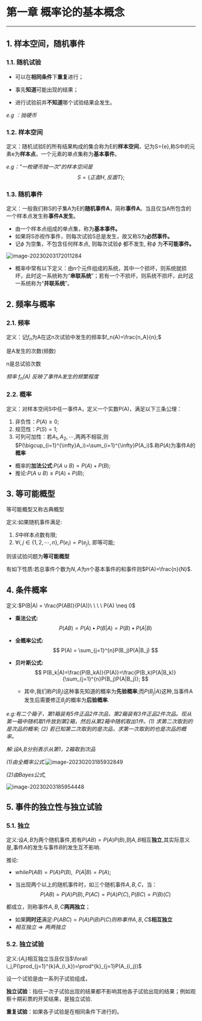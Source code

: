 # 第一章 概率论的基本概念  

---

## 1. 样本空间，随机事件  

### 1.1. 随机试验  

- 可以在**相同条件**下**重复**进行；  

- 事先**知道**可能出现的结果；  

- 进行试验前并**不知道**哪个试验结果会发生。

*e.g ：抛硬币*  

### 1.2. 样本空间  

定义：随机试验E的所有结果构成的集合称为E的**样本空间**，记为S={e},称S中的元素e为**样本点**，一个元素的单点集称为**基本事件**。

*e.g："一枚硬币抛一次"的样本空间是*
$$
S = \{正面H,反面T\};
$$

### 1.3. 随机事件

定义：一般我们称S的子集A为E的**随机事件A**，简称**事件A**。当且仅当A所包含的一个样本点发生称**事件A发生**。

- 由一个样本点组成的单点集，称为**基本事件。**
- 如果将S亦视作事件，则每次试验S总是发生，故又称S为**必然事件。**
- 记*ϕ* 为空集，不包含任何样本点, 则每次试验*ϕ* 都不发生, 称*ϕ* 为**不可能事件。**

![image-20230203172011284](C:\Users\huangshengy\AppData\Roaming\Typora\typora-user-images\image-20230203172011284.png)

- 概率中常有以下定义：由n个元件组成的系统，其中一个损坏，则系统就损坏，此时这一系统称为“**串联系统**”；若有一个不损坏，则系统不损坏，此时这一系统称为“**并联系统**”。 

## 2. 频率与概率

### 2.1. 频率

定义：记$f_n$为A在这n次试验中发生的频率$f_n(A)=\frac{n_A}{n};$

是A发生的次数(频数)

n是总试验次数

*频率 $f_n(A)$ 反映了事件A发生的频繁程度*

### 2.2. 概率

定义：对样本空间S中任一事件A，定义一个实数P(A)，满足以下三条公理：

1. 非负性：$P(A) \geq 0;$
2. 规范性：$P(S) = 1;$
3. 可列可加性：若$A_1,A_2,\cdots,$两两不相容,则$P(\bigcup_{i=1}^{\infty}A_i)=\sum_{i=1}^{\infty}P(A_i)$.称$P(A)$为事件A的**概率**

- 概率的**加法公式**:$P(A\cup B) = P(A)+P(B);$
- 推论:$P(A\cup B) \leq P(A)+P(B);$

## 3. 等可能概型

等可能概型又称古典概型

定义:如果随机事件满足:

1. $S$中样本点数有限;
2. $\forall i,j \in \{1,2,\cdots,n\},P(e_i)=P(e_j)$, 即等可能;

则该试验问题为**等可能概型**

有如下性质:若总事件个数为$N,A$为$n$个基本事件的和事件则$P(A)=\frac{n}{N}$.

## 4. 条件概率

定义:$P(B|A) = \frac{P(AB)}{P(A)}\ \ \ \ P(A) \neq 0$

- **乘法公式:**
  $$
  P(AB)=P(A)\bullet P(B|A)=P(B)\bullet P(A|B)
  $$

- **全概率公式:**
  $$
  P(A) = \sum_{j=1}^{n}P(B_j)P(A|B_j)
  $$

- **贝叶斯公式:**
  $$
  P(B_k|A)=\frac{P(B_kA)}{P(A)}=\frac{P(B_k)P(A|B_k)}{\sum_{j=1}^{n}P(B_j)P(A|B_j)};
  $$

  - 其中,我们称$P(B_j)$这种事先知道的概率为**先验概率**;而$P(B_j|A)$这种,当事件A发生后需要修正$B_j$的概率为**后验概率**.

*e.g:有二个箱子，第1箱装有5件正品2件次品，第2箱装有3件正品2件次品。现从第一箱中随机取1件放到第2箱，然后从第2箱中随机取出1件。(1) 求第二次取到的是次品的概率; (2) 若已知第二次取到的是次品，求第一次取到的也是次品的概率。*

*解:设A,B分别表示从第1，2箱取到次品*

*(1)由全概率公式.*![image-20230203185932849](C:\Users\huangshengy\AppData\Roaming\Typora\typora-user-images\image-20230203185932849.png)

*(2)由Bayes公式,*

![image-20230203185954448](C:\Users\huangshengy\AppData\Roaming\Typora\typora-user-images\image-20230203185954448.png)

## 5. 事件的独立性与独立试验

### 5.1. 独立

定义:设$A,B$为两个随机事件,若有$P(AB)=P(A)P(B)$,则$A,B$相互**独立**,其实际意义是,事件$A$的发生与事件$B$的发生互不影响.

推论:

- $while P(AB)=P(A)P(B),\ \ P(A|B)=P(A);$

- 当出现两个以上的随机事件时，如三个随机事件$A,B,C$，当：
  $$
  P(AB)=P(A)P(B),P(AC)=P(A)P(C),P(BC)=P(B)(C)
  $$

都成立，则称事件$A,B,C$**两两独立**；

- 如果**同时还**满足:$P(ABC)=P(A)P(B)P(C)$$则称事件$$A,B,C$$**相互独立**
- $相互独立 \Rightarrow 两两独立$

### 5.2. 独立试验

定义:$\{A_i\}$相互独立当且仅当$\forall i_j,P(\prod_{j=1}^{k}A_{i_k})=\prod^{k}_{j=1}P(A_{i_j})$

设一个试验是由一系列子试验组成，

**独立试验**：指任一次子试验出现的结果都不影响其他各子试验出现的结果；例如观察十期彩票的开奖结果，是独立试验.

**重复试验**：如果各子试验是在相同条件下进行的。 
